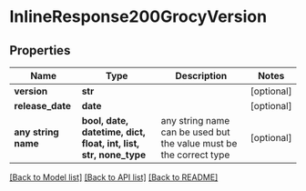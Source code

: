 # InlineResponse200GrocyVersion


## Properties
Name | Type | Description | Notes
------------ | ------------- | ------------- | -------------
**version** | **str** |  | [optional] 
**release_date** | **date** |  | [optional] 
**any string name** | **bool, date, datetime, dict, float, int, list, str, none_type** | any string name can be used but the value must be the correct type | [optional]

[[Back to Model list]](../README.md#documentation-for-models) [[Back to API list]](../README.md#documentation-for-api-endpoints) [[Back to README]](../README.md)


